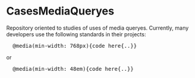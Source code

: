 # CasesMediaQueryes 
Repository oriented to studies of uses of media queryes. 
Currently, many developers use the following standards in their projects:<br>
<pre>
  @media(min-width: 768px){code here{..}}
</pre>
or
<pre>
  @media(min-width: 48em){code here{..}}
</pre>


